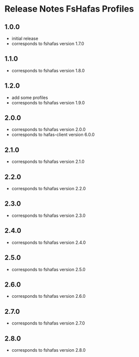 # Release Notes FsHafas Profiles

## 1.0.0

* initial release
* corresponds to fshafas version 1.7.0

## 1.1.0

* corresponds to fshafas version 1.8.0

## 1.2.0

* add some profiles
* corresponds to fshafas version 1.9.0

## 2.0.0

* corresponds to fshafas version 2.0.0
* corresponds to hafas-client version 6.0.0

## 2.1.0

* corresponds to fshafas version 2.1.0

## 2.2.0

* corresponds to fshafas version 2.2.0

## 2.3.0

* corresponds to fshafas version 2.3.0

## 2.4.0

* corresponds to fshafas version 2.4.0

## 2.5.0

* corresponds to fshafas version 2.5.0

## 2.6.0

* corresponds to fshafas version 2.6.0

## 2.7.0

* corresponds to fshafas version 2.7.0

## 2.8.0

* corresponds to fshafas version 2.8.0
